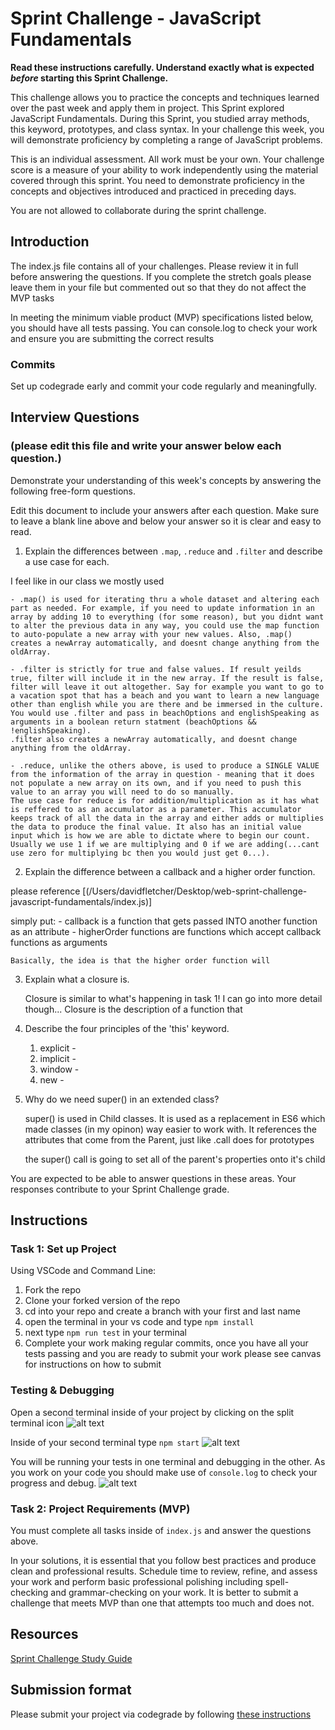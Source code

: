 # Sprint Challenge - JavaScript Fundamentals

**Read these instructions carefully. Understand exactly what is expected _before_ starting this Sprint Challenge.**

This challenge allows you to practice the concepts and techniques learned over the past week and apply them in project. This Sprint explored JavaScript Fundamentals. During this Sprint, you studied array methods, this keyword, prototypes, and class syntax. In your challenge this week, you will demonstrate proficiency by completing a range of JavaScript problems.

This is an individual assessment. All work must be your own. Your challenge score is a measure of your ability to work independently using the material covered through this sprint. You need to demonstrate proficiency in the concepts and objectives introduced and practiced in preceding days.

You are not allowed to collaborate during the sprint challenge. 

## Introduction

The index.js file contains all of your challenges. Please review it in full before answering the questions. If you complete the stretch goals please leave them in your file but commented out so that they do not affect the MVP tasks 

In meeting the minimum viable product (MVP) specifications listed below, you should have all tests passing. You can console.log to check your work and ensure you are submitting the correct results 

### Commits

Set up codegrade early and commit your code regularly and meaningfully. 

## Interview Questions
### (please edit this file and write your answer below each question.)
Demonstrate your understanding of this week's concepts by answering the following free-form questions.

Edit this document to include your answers after each question. Make sure to leave a blank line above and below your answer so it is clear and easy to read.

1. Explain the differences between `.map`, `.reduce` and `.filter` and describe a use case for each. 

I feel like in our class we mostly used 

    - .map() is used for iterating thru a whole dataset and altering each part as needed. For example, if you need to update information in an array by adding 10 to everything (for some reason), but you didnt want to alter the previous data in any way, you could use the map function to auto-populate a new array with your new values. Also, .map() creates a newArray automatically, and doesnt change anything from the oldArray.

    - .filter is strictly for true and false values. If result yeilds true, filter will include it in the new array. If the result is false, filter will leave it out altogether. Say for example you want to go to a vacation spot that has a beach and you want to learn a new language other than english while you are there and be immersed in the culture. You would use .filter and pass in beachOptions and englishSpeaking as arguments in a boolean return statment (beachOptions && !englishSpeaking). 
    .filter also creates a newArray automatically, and doesnt change anything from the oldArray.

    - .reduce, unlike the others above, is used to produce a SINGLE VALUE from the information of the array in question - meaning that it does not populate a new array on its own, and if you need to push this value to an array you will need to do so manually. 
    The use case for reduce is for addition/multiplication as it has what is reffered to as an accumulator as a parameter. This accumulator keeps track of all the data in the array and either adds or multiplies the data to produce the final value. It also has an initial value input which is how we are able to dictate where to begin our count. Usually we use 1 if we are multiplying and 0 if we are adding(...cant use zero for multiplying bc then you would just get 0...).

2. Explain the difference between a callback and a higher order function.

please reference [(/Users/davidfletcher/Desktop/web-sprint-challenge-javascript-fundamentals/index.js)]

 simply put:
    - callback is a function that gets passed INTO another function as an attribute
    - higherOrder functions are functions which accept callback functions as arguments

    Basically, the idea is that the higher order function will 

3. Explain what a closure is.

    Closure is similar to what's happening in task 1! I can go into more detail though... Closure is the description of a function that

4. Describe the four principles of the 'this' keyword.

    1. explicit -
    2. implicit -
    3. window - 
    4. new -

5. Why do we need super() in an extended class?

    super() is used in Child classes. It is used as a replacement in ES6 which made classes (in my opinon) way easier to work with. It references the attributes that come from the Parent, just like .call does for prototypes

    the super() call is going to set all of the parent's properties onto it's child

You are expected to be able to answer questions in these areas. Your responses contribute to your Sprint Challenge grade. 

## Instructions

### Task 1: Set up Project

Using VSCode and Command Line:


1. Fork the repo
2. Clone your forked version of the repo
3. cd into your repo and create a branch with your first and last name
4. open the terminal in your vs code and type `npm install`
5. next type `npm run test` in your terminal
6. Complete your work making regular commits, once you have all your tests passing and you are ready to submit your work please see canvas for instructions on how to submit

### Testing & Debugging

Open a second terminal inside of your project by clicking on the split terminal icon
![alt text](assets/split_terminal.png "Split Terminal")

Inside of your second terminal type `npm start` 
![alt text](assets/npm_start.png "type npm start")

You will be running your tests in one terminal and debugging in the other. As you work on your code you should make use of `console.log` to check your progress and debug.
![alt text](assets/tests_debug_terminal_final.png "your terminal should look like this")

### Task 2: Project Requirements (MVP)

You must complete all tasks inside of `index.js` and answer the questions above.

In your solutions, it is essential that you follow best practices and produce clean and professional results. Schedule time to review, refine, and assess your work and perform basic professional polishing including spell-checking and grammar-checking on your work. It is better to submit a challenge that meets MVP than one that attempts too much and does not.

## Resources
 
 [Sprint Challenge Study Guide](https://www.notion.so/lambdaschool/Unit-1-Sprint-3-Study-Guide-033a9a00659a4ef98c12eb97e49a6110)

## Submission format

Please submit your project via codegrade by following [these instructions](https://www.notion.so/lambdaschool/Submitting-an-assignment-via-Code-Grade-A-Step-by-Step-Walkthrough-07bd65f5f8364e709ecb5064735ce374)

